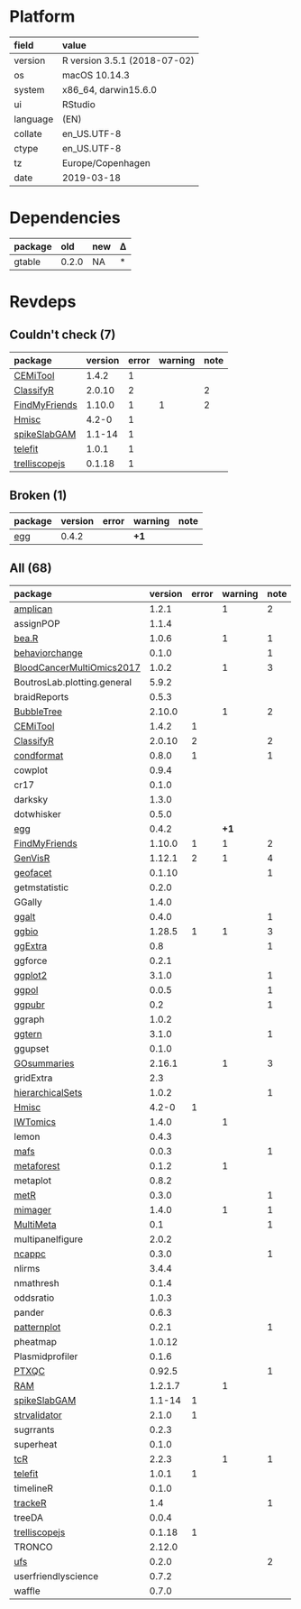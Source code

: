 # Platform

|field    |value                        |
|:--------|:----------------------------|
|version  |R version 3.5.1 (2018-07-02) |
|os       |macOS  10.14.3               |
|system   |x86_64, darwin15.6.0         |
|ui       |RStudio                      |
|language |(EN)                         |
|collate  |en_US.UTF-8                  |
|ctype    |en_US.UTF-8                  |
|tz       |Europe/Copenhagen            |
|date     |2019-03-18                   |

# Dependencies

|package |old   |new |Δ  |
|:-------|:-----|:---|:--|
|gtable  |0.2.0 |NA  |*  |

# Revdeps

## Couldn't check (7)

|package                                    |version |error |warning |note |
|:------------------------------------------|:-------|:-----|:-------|:----|
|[CEMiTool](problems.md#cemitool)           |1.4.2   |1     |        |     |
|[ClassifyR](problems.md#classifyr)         |2.0.10  |2     |        |2    |
|[FindMyFriends](problems.md#findmyfriends) |1.10.0  |1     |1       |2    |
|[Hmisc](problems.md#hmisc)                 |4.2-0   |1     |        |     |
|[spikeSlabGAM](problems.md#spikeslabgam)   |1.1-14  |1     |        |     |
|[telefit](problems.md#telefit)             |1.0.1   |1     |        |     |
|[trelliscopejs](problems.md#trelliscopejs) |0.1.18  |1     |        |     |

## Broken (1)

|package                |version |error |warning |note |
|:----------------------|:-------|:-----|:-------|:----|
|[egg](problems.md#egg) |0.4.2   |      |__+1__  |     |

## All (68)

|package                                                            |version |error |warning |note |
|:------------------------------------------------------------------|:-------|:-----|:-------|:----|
|[amplican](problems.md#amplican)                                   |1.2.1   |      |1       |2    |
|assignPOP                                                          |1.1.4   |      |        |     |
|[bea.R](problems.md#bear)                                          |1.0.6   |      |1       |1    |
|[behaviorchange](problems.md#behaviorchange)                       |0.1.0   |      |        |1    |
|[BloodCancerMultiOmics2017](problems.md#bloodcancermultiomics2017) |1.0.2   |      |1       |3    |
|BoutrosLab.plotting.general                                        |5.9.2   |      |        |     |
|braidReports                                                       |0.5.3   |      |        |     |
|[BubbleTree](problems.md#bubbletree)                               |2.10.0  |      |1       |2    |
|[CEMiTool](problems.md#cemitool)                                   |1.4.2   |1     |        |     |
|[ClassifyR](problems.md#classifyr)                                 |2.0.10  |2     |        |2    |
|[condformat](problems.md#condformat)                               |0.8.0   |1     |        |1    |
|cowplot                                                            |0.9.4   |      |        |     |
|cr17                                                               |0.1.0   |      |        |     |
|darksky                                                            |1.3.0   |      |        |     |
|dotwhisker                                                         |0.5.0   |      |        |     |
|[egg](problems.md#egg)                                             |0.4.2   |      |__+1__  |     |
|[FindMyFriends](problems.md#findmyfriends)                         |1.10.0  |1     |1       |2    |
|[GenVisR](problems.md#genvisr)                                     |1.12.1  |2     |1       |4    |
|[geofacet](problems.md#geofacet)                                   |0.1.10  |      |        |1    |
|getmstatistic                                                      |0.2.0   |      |        |     |
|GGally                                                             |1.4.0   |      |        |     |
|[ggalt](problems.md#ggalt)                                         |0.4.0   |      |        |1    |
|[ggbio](problems.md#ggbio)                                         |1.28.5  |1     |1       |3    |
|[ggExtra](problems.md#ggextra)                                     |0.8     |      |        |1    |
|ggforce                                                            |0.2.1   |      |        |     |
|[ggplot2](problems.md#ggplot2)                                     |3.1.0   |      |        |1    |
|[ggpol](problems.md#ggpol)                                         |0.0.5   |      |        |1    |
|[ggpubr](problems.md#ggpubr)                                       |0.2     |      |        |1    |
|ggraph                                                             |1.0.2   |      |        |     |
|[ggtern](problems.md#ggtern)                                       |3.1.0   |      |        |1    |
|ggupset                                                            |0.1.0   |      |        |     |
|[GOsummaries](problems.md#gosummaries)                             |2.16.1  |      |1       |3    |
|gridExtra                                                          |2.3     |      |        |     |
|[hierarchicalSets](problems.md#hierarchicalsets)                   |1.0.2   |      |        |1    |
|[Hmisc](problems.md#hmisc)                                         |4.2-0   |1     |        |     |
|[IWTomics](problems.md#iwtomics)                                   |1.4.0   |      |1       |     |
|lemon                                                              |0.4.3   |      |        |     |
|[mafs](problems.md#mafs)                                           |0.0.3   |      |        |1    |
|[metaforest](problems.md#metaforest)                               |0.1.2   |      |1       |     |
|metaplot                                                           |0.8.2   |      |        |     |
|[metR](problems.md#metr)                                           |0.3.0   |      |        |1    |
|[mimager](problems.md#mimager)                                     |1.4.0   |      |1       |1    |
|[MultiMeta](problems.md#multimeta)                                 |0.1     |      |        |1    |
|multipanelfigure                                                   |2.0.2   |      |        |     |
|[ncappc](problems.md#ncappc)                                       |0.3.0   |      |        |1    |
|nlirms                                                             |3.4.4   |      |        |     |
|nmathresh                                                          |0.1.4   |      |        |     |
|oddsratio                                                          |1.0.3   |      |        |     |
|pander                                                             |0.6.3   |      |        |     |
|[patternplot](problems.md#patternplot)                             |0.2.1   |      |        |1    |
|pheatmap                                                           |1.0.12  |      |        |     |
|Plasmidprofiler                                                    |0.1.6   |      |        |     |
|[PTXQC](problems.md#ptxqc)                                         |0.92.5  |      |        |1    |
|[RAM](problems.md#ram)                                             |1.2.1.7 |      |1       |     |
|[spikeSlabGAM](problems.md#spikeslabgam)                           |1.1-14  |1     |        |     |
|[strvalidator](problems.md#strvalidator)                           |2.1.0   |1     |        |     |
|sugrrants                                                          |0.2.3   |      |        |     |
|superheat                                                          |0.1.0   |      |        |     |
|[tcR](problems.md#tcr)                                             |2.2.3   |      |1       |1    |
|[telefit](problems.md#telefit)                                     |1.0.1   |1     |        |     |
|timelineR                                                          |0.1.0   |      |        |     |
|[trackeR](problems.md#tracker)                                     |1.4     |      |        |1    |
|treeDA                                                             |0.0.4   |      |        |     |
|[trelliscopejs](problems.md#trelliscopejs)                         |0.1.18  |1     |        |     |
|TRONCO                                                             |2.12.0  |      |        |     |
|[ufs](problems.md#ufs)                                             |0.2.0   |      |        |2    |
|userfriendlyscience                                                |0.7.2   |      |        |     |
|waffle                                                             |0.7.0   |      |        |     |

